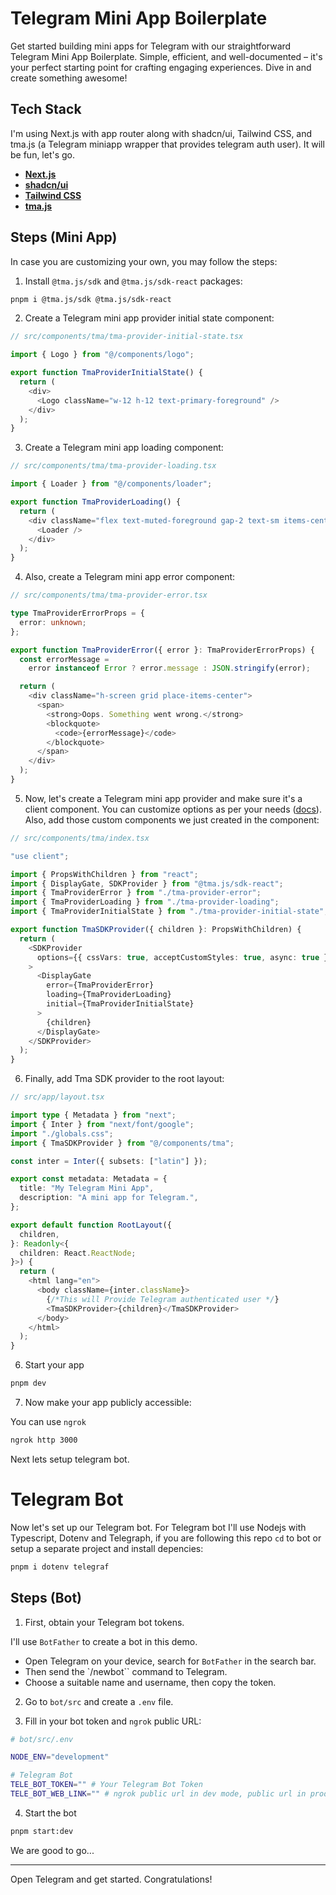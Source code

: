 # Telegram Mini App Boilerplate

Get started building mini apps for Telegram with our straightforward Telegram Mini App Boilerplate. Simple, efficient, and well-documented – it's your perfect starting point for crafting engaging experiences. Dive in and create something awesome!

## Tech Stack

I'm using Next.js with app router along with shadcn/ui, Tailwind CSS, and tma.js (a Telegram miniapp wrapper that provides telegram auth user). It will be fun, let's go.

- [**Next.js**](https://nextjs.org/)
- [**shadcn/ui**](https://ui.shadcn.com/)
- [**Tailwind CSS**](https://tailwindcss.com/)
- [**tma.js**](https://docs.telegram-mini-apps.com/)

## Steps (Mini App)

In case you are customizing your own, you may follow the steps:

1. Install `@tma.js/sdk` and `@tma.js/sdk-react` packages:

```bash
pnpm i @tma.js/sdk @tma.js/sdk-react
```

2. Create a Telegram mini app provider initial state component:

```typescript src/components/tma/tma-provider-initial-state.tsx
// src/components/tma/tma-provider-initial-state.tsx

import { Logo } from "@/components/logo";

export function TmaProviderInitialState() {
  return (
    <div>
      <Logo className="w-12 h-12 text-primary-foreground" />
    </div>
  );
}
```

3. Create a Telegram mini app loading component:

```typescript src/components/tma/tma-provider-loading.tsx
// src/components/tma/tma-provider-loading.tsx

import { Loader } from "@/components/loader";

export function TmaProviderLoading() {
  return (
    <div className="flex text-muted-foreground gap-2 text-sm items-center">
      <Loader />
    </div>
  );
}
```

4. Also, create a Telegram mini app error component:

```typescript src/components/tma/tma-provider-error.tsx
// src/components/tma/tma-provider-error.tsx

type TmaProviderErrorProps = {
  error: unknown;
};

export function TmaProviderError({ error }: TmaProviderErrorProps) {
  const errorMessage =
    error instanceof Error ? error.message : JSON.stringify(error);

  return (
    <div className="h-screen grid place-items-center">
      <span>
        <strong>Oops. Something went wrong.</strong>
        <blockquote>
          <code>{errorMessage}</code>
        </blockquote>
      </span>
    </div>
  );
}
```

5. Now, let's create a Telegram mini app provider and make sure it's a client component. You can customize options as per your needs ([docs](https://docs.telegram-mini-apps.com/packages/tma-js-sdk-react)). Also, add those custom components we just created in the <DisplayGate/> component:

```typescript src/components/tma/index.tsx
// src/components/tma/index.tsx

"use client";

import { PropsWithChildren } from "react";
import { DisplayGate, SDKProvider } from "@tma.js/sdk-react";
import { TmaProviderError } from "./tma-provider-error";
import { TmaProviderLoading } from "./tma-provider-loading";
import { TmaProviderInitialState } from "./tma-provider-initial-state";

export function TmaSDKProvider({ children }: PropsWithChildren) {
  return (
    <SDKProvider
      options={{ cssVars: true, acceptCustomStyles: true, async: true }}
    >
      <DisplayGate
        error={TmaProviderError}
        loading={TmaProviderLoading}
        initial={TmaProviderInitialState}
      >
        {children}
      </DisplayGate>
    </SDKProvider>
  );
}
```

6. Finally, add Tma SDK provider to the root layout:

```typescript src/app/layout.tsx
// src/app/layout.tsx

import type { Metadata } from "next";
import { Inter } from "next/font/google";
import "./globals.css";
import { TmaSDKProvider } from "@/components/tma";

const inter = Inter({ subsets: ["latin"] });

export const metadata: Metadata = {
  title: "My Telegram Mini App",
  description: "A mini app for Telegram.",
};

export default function RootLayout({
  children,
}: Readonly<{
  children: React.ReactNode;
}>) {
  return (
    <html lang="en">
      <body className={inter.className}>
        {/*This will Provide Telegram authenticated user */}
        <TmaSDKProvider>{children}</TmaSDKProvider>
      </body>
    </html>
  );
}
```

6. Start your app

```bash
pnpm dev
```

7. Now make your app publicly accessible:

You can use `ngrok`

```bash
ngrok http 3000
```

Next lets setup telegram bot.

# Telegram Bot

Now let's set up our Telegram bot.
For Telegram bot I'll use Nodejs with Typescript, Dotenv and Telegraph, if you are following this repo `cd` to bot or setup a separate project and install depencies:

```bash
pnpm i dotenv telegraf
```

## Steps (Bot)

1. First, obtain your Telegram bot tokens.

I'll use `BotFather` to create a bot in this demo.

- Open Telegram on your device, search for `BotFather` in the search bar.
- Then send the `/newbot`` command to Telegram.
- Choose a suitable name and username, then copy the token.

2. Go to `bot/src` and create a `.env` file.

3. Fill in your bot token and `ngrok` public URL:

```bash
# bot/src/.env

NODE_ENV="development"

# Telegram Bot
TELE_BOT_TOKEN="" # Your Telegram Bot Token
TELE_BOT_WEB_LINK="" # ngrok public url in dev mode, public url in production
```

4. Start the bot

```bash
pnpm start:dev
```

We are good to go...

---

Open Telegram and get started. Congratulations!
